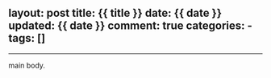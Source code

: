 layout: post
title: {{ title }}
date: {{ date }}
updated: {{ date }}
comment: true
categories:
	-
tags: []
---

------
main body.
